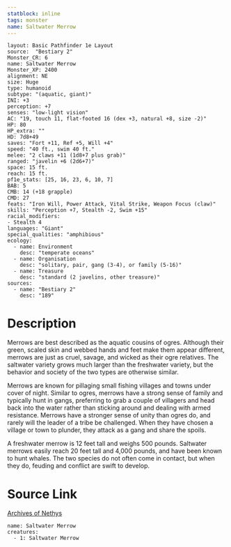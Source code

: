 ```yaml
---
statblock: inline
tags: monster
name: Saltwater Merrow
---
```

```statblock
layout: Basic Pathfinder 1e Layout
source:  "Bestiary 2"
Monster_CR: 6
name: Saltwater Merrow
Monster_XP: 2400
alignment: NE
size: Huge
type: humanoid
subtype: "(aquatic, giant)"
INI: +3
perception: +7
senses: "low-light vision"
AC: "19, touch 11, flat-footed 16 (dex +3, natural +8, size -2)"
HP: 80
HP_extra: ""
HD: 7d8+49
saves: "Fort +11, Ref +5, Will +4"
speed: "40 ft., swim 40 ft."
melee: "2 claws +11 (1d8+7 plus grab)"
ranged: "javelin +6 (2d6+7)"
space: 15 ft.
reach: 15 ft.
pf1e_stats: [25, 16, 23, 6, 10, 7]
BAB: 5
CMB: 14 (+18 grapple)
CMD: 27
feats: "Iron Will, Power Attack, Vital Strike, Weapon Focus (claw)"
skills: "Perception +7, Stealth -2, Swim +15"
racial_modifiers:
- Stealth 4
languages: "Giant"
special_qualities: "amphibious"
ecology:
  - name: Environment
    desc: "temperate oceans"
  - name: Organisation
    desc: "solitary, pair, gang (3-4), or family (5-16)"
  - name: Treasure
    desc: "standard (2 javelins, other treasure)"
sources:
  - name: "Bestiary 2"
    desc: "189"
```
# Description
Merrows are best described as the aquatic cousins of ogres. Although their green, scaled skin and webbed hands and feet make them appear different, merrows are just as cruel, savage, and wicked as their ogre relatives. The saltwater variety grows much larger than the freshwater variety, but the behavior and society of the two types are otherwise similar.

Merrows are known for pillaging small fishing villages and towns under cover of night. Similar to ogres, merrows have a strong sense of family and typically hunt in gangs, preferring to grab a couple of villagers and head back into the water rather than sticking around and dealing with armed resistance. Merrows have a stronger sense of unity than ogres do, and rarely will the leader of a tribe be challenged. When they have chosen a village or town to plunder, they attack as a gang and share the spoils.

A freshwater merrow is 12 feet tall and weighs 500 pounds. Saltwater merrows easily reach 20 feet tall and 4,000 pounds, and have been known to hunt whales. The two species do not often come in contact, but when they do, feuding and conflict are swift to develop.
# Source Link
[Archives of Nethys](https://aonprd.com/MonsterDisplay.aspx?ItemName=Saltwater%20Merrow)
```encounter-table
name: Saltwater Merrow
creatures:
  - 1: Saltwater Merrow
```

